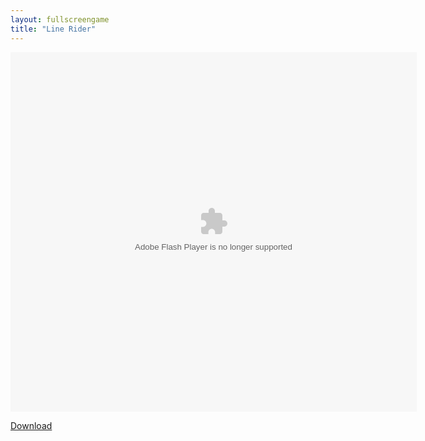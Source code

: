 ```yaml
---
layout: fullscreengame
title: "Line Rider"
---
```


<object width="100" height="100">
    <embed src="Line_Rider_2.swf" flashvars="" base="" quality="high" allowscriptaccess="always" allowfullscreen="true" bgcolor="" wmode="window" width="650" height="575" type="application/x-shockwave-flash" pluginspage="http://www.macromedia.com/go/getflashplayer">
</object>

<br>

<a href="Line_Rider_2.swf" download class="btn btn-secondary">Download</a>